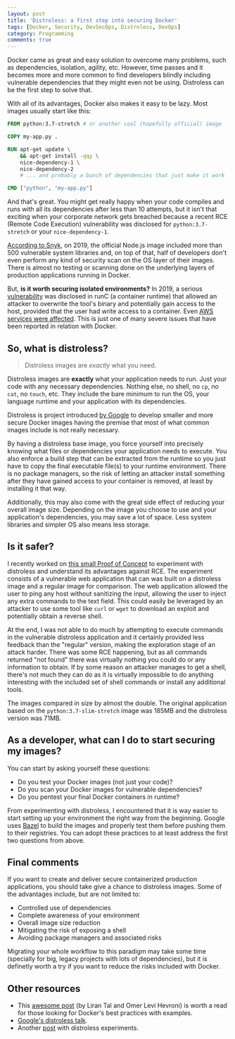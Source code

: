 ```yaml
---
layout: post
title: 'Distroless: a first step into securing Docker'
tags: [Docker, Security, DevSecOps, Distroless, DevOps]
category: Programming
comments: true
---
```


Docker came as great and easy solution to overcome many problems, such as dependencies, isolation, agility, etc. However, time passes and it becomes more and more common to find developers blindly including vulnerable dependencies that they might even not be using. Distroless can be the first step to solve that.

With all of its advantages, Docker also makes it easy to be lazy. Most images usually start like this:
```Dockerfile
FROM python:3.7-stretch # or another cool (hopefully official) image

COPY my-app.py .

RUN apt-get update \
    && apt-get install -qqy \
    nice-dependency-1 \
    nice-dependency-2 
    # ... and probably a bunch of dependencies that just make it work

CMD ["python", "my-app.py"]
```

And that's great. You might get really happy when your code compiles and runs with all its dependencies after less than 10 attempts, but it isn't that exciting when your corporate network gets breached because a recent RCE (Remote Code Execution) vulnerability was disclosed for `python:3.7-stretch` or your `nice-dependency-1`.

[According to Snyk](https://snyk.io/blog/the-top-two-most-popular-docker-base-images-each-have-over-500-vulnerabilities/), on 2019, the official Node.js image included more than 500 vulnerable system libraries and, on top of that, half of developers don't even perform any kind of security scan on the OS layer of their images. There is almost no testing or scanning done on the underlying layers of production applications running in Docker.

But, **is it worth securing isolated environments?** In 2019, a serious [vulnerability](https://cve.mitre.org/cgi-bin/cvename.cgi?name=CVE-2019-5736) was disclosed in runC (a container runtime) that allowed an attacker to overwrite the tool's binary and potentially gain access to the host, provided that the user had write access to a container. Even [AWS services were affected](https://aws.amazon.com/security/security-bulletins/AWS-2019-002/). This is just one of many severe issues that have been reported in relation with Docker.

## So, what is distroless?
> Distroless images are *exactly* what you need.

Distroless images are **exactly** what your application needs to run. Just your code with any necessary dependencies. Nothing else, no shell, no `cp`, no `cat`, no `touch`, etc. They include the bare minimum to run the OS, your language runtime and your application with its dependencies.

Distroless is project introduced [by Google](https://github.com/GoogleContainerTools/distroless) to develop smaller and more secure Docker images having the premise that most of what common images include is not really necessary.

By having a distroless base image, you force yourself into precisely knowing what files or dependencies your application needs to execute. You also enforce a build step that can be extracted from the runtime so you just have to copy the final executable file(s) to your runtime environment. There is no package managers, so the risk of letting an attacker install something after they have gained access to your container is removed, at least by installing it that way.

Additionally, this may also come with the great side effect of reducing your overall image size. Depending on the image you choose to use and your application's dependencies, you may save a lot of space. Less system libraries and simpler OS also means less storage.

## Is it safer?
I recently worked on [this small Proof of Concept](https://github.com/erickduran/docker-distroless-poc) to experiment with distroless and understand its advantages against RCE. The experiment consists of a vulnerable web application that can was built on a distroless image and a regular image for comparison. The web application allowed the user to ping any host without sanitizing the input, allowing the user to inject any extra commands to the text field. This could easily be leveraged by an attacker to use some tool like `curl` or `wget` to download an exploit and potentially obtain a reverse shell. 

At the end, I was not able to do much by attempting to execute commands in the vulnerable distroless application and it certainly provided less feedback than the "regular" version, making the exploration stage of an attack harder. There was some RCE happening, but as all commands returned "not found" there was virtually nothing you could do or any information to obtain. If by some reason an attacker manages to get a shell, there's not much they can do as it is virtually impossible to do anything interesting with the included set of shell commands or install any additional tools.

The images compared in size by almost the double. The original application based on the `python:3.7-slim-stretch` image was 185MB and the distroless version was 71MB. 

## As a developer, what can I do to start securing my images?
You can start by asking yourself these questions:
- Do you test your Docker images (not just your code)?
- Do you scan your Docker images for vulnerable dependencies?
- Do you pentest your final Docker containers in runtime?

From experimenting with distroless, I encountered that it is way easier to start setting up your environment the right way from the beginning. Google uses [Bazel](https://bazel.build/) to build the images and properly test them before pushing them to their registries. You can adopt these practices to at least address the first two questions from above.

## Final comments
If you want to create and deliver secure containerized production applications, you should take give a chance to distroless images. Some of the advantages include, but are not limited to:
- Controlled use of dependencies
- Complete awareness of your environment
- Overall image size reduction
- Mitigating the risk of exposing a shell
- Avoiding package managers and associated risks

Migrating your whole workflow to this paradigm may take some time (specially for big, legacy projects with lots of dependencies), but it is definetly worth a try if you want to reduce the risks included with Docker.

## Other resources

- This [awesome post](https://snyk.io/blog/10-docker-image-security-best-practices/) (by Liran Tal and Omer Levi Hevroni) is worth a read for those looking for Docker's best practices with examples.
- [Google's distroless talk](https://www.youtube.com/watch?v=lviLZFciDv4).
- Another [post](https://www.abhaybhargav.com/stories-of-my-experiments-with-distroless-containers/) with distroless experiments.

